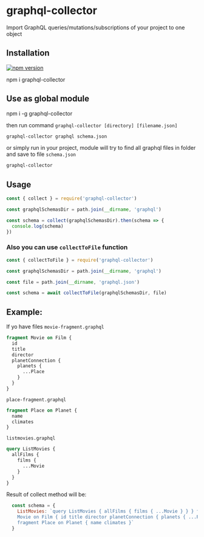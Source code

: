 # graphql-collector

Import GraphQL queries/mutations/subscriptions of your project to one object

## Installation

[![npm version](https://badge.fury.io/js/graphql-collector.svg)](https://badge.fury.io/js/graphql-collector)

npm i graphql-collector

## Use as global module

npm i -g graphql-collector


then run command `graphql-collector [directory] [filename.json]`

```bash
graphql-collector graphql schema.json
```

or simply run in your project, module will try to find all graphql files in folder and save to file `schema.json`
```bash
graphql-collector
```

## Usage

```js
const { collect } = require('graphql-collector')

const graphqlSchemasDir = path.join(__dirname, 'graphql')

const schema = collect(graphqlSchemasDir).then(schema => {
  console.log(schema)
})

```



### Also you can use `collectToFile` function

```js
const { collectToFile } = require('graphql-collector')

const graphqlSchemasDir = path.join(__dirname, 'graphql')

const file = path.join(__dirname, 'graphql.json')

const schema = await collectToFile(graphqlSchemasDir, file)

```


## Example:
If yo have files
`movie-fragment.graphql`
```graphql
fragment Movie on Film {
  id
  title
  director
  planetConnection {
    planets {
      ...Place
    }
  }
}
```
`place-fragment.graphql`
```graphql
fragment Place on Planet {
  name
  climates
}
```
`listmovies.graphql`
```graphql
query ListMovies {
  allFilms {
    films {
      ...Movie
    }
  }
}
```
Result of collect method will be:

```js
  const schema = {
    ListMovies: `query ListMovies { allFilms { films { ...Movie } } } fragment 
    Movie on Film { id title director planetConnection { planets { ...Place } } } 
    fragment Place on Planet { name climates }`
  }
```